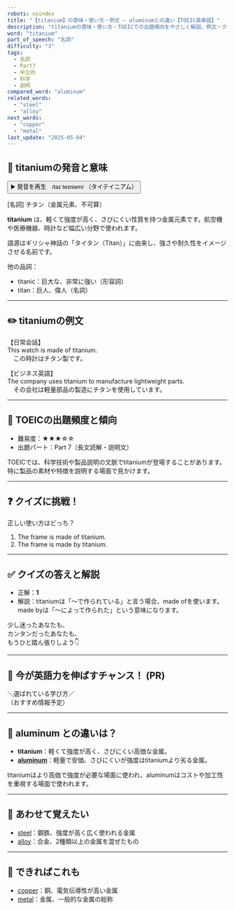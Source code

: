 ```yaml
---
robots: noindex
title: "【titanium】の意味・使い方・例文 ― aluminumとの違い【TOEIC英単語】"
description: "titaniumの意味・使い方・TOEICでの出題傾向をやさしく解説。例文・クイズ付きでaluminumとの違いもわかりやすく学べます。"
word: "titanium"
part_of_speech: "名詞"
difficulty: "3"
tags:
  - 名詞
  - Part7
  - 中立的
  - 科学
  - 説明
compared_word: "aluminum"
related_words:
  - "steel"
  - "alloy"
next_words:
  - "copper"
  - "metal"
last_update: "2025-05-04"
---
```


## 🔰 titaniumの発音と意味

<button class="play-audio" onclick="playTTS('titanium')">
  <span class="play-audio-main">
    ▶️ 発音を再生　/taɪˈteɪniəm/
  </span>
  <span class="play-audio-sub">
    （タイテイニアム）
  </span>
</button>

[名詞] チタン（金属元素、不可算）

**titanium** は、軽くて強度が高く、さびにくい性質を持つ金属元素です。航空機や医療機器、時計など幅広い分野で使われます。

語源はギリシャ神話の「タイタン（Titan）」に由来し、強さや耐久性をイメージさせる名前です。

他の品詞：  
- titanic：巨大な、非常に強い（形容詞）
- titan：巨人、偉人（名詞）

---

## ✏️ titaniumの例文

【日常会話】  
This watch is made of titanium.  
　この時計はチタン製です。

【ビジネス英語】  
The company uses titanium to manufacture lightweight parts.  
　その会社は軽量部品の製造にチタンを使用しています。

---

## 🎯 TOEICの出題頻度と傾向

- 難易度：★★★☆☆
- 出題パート：Part 7（長文読解・説明文）

TOEICでは、科学技術や製品説明の文脈でtitaniumが登場することがあります。特に製品の素材や特徴を説明する場面で見かけます。

---

## ❓ クイズに挑戦！

正しい使い方はどっち？

1. The frame is made of titanium.  
2. The frame is made by titanium.

---

## ✅ クイズの答えと解説

- 正解：**1**
- 解説：titaniumは「～で作られている」と言う場合、made ofを使います。made byは「～によって作られた」という意味になります。

少し迷ったあなたも、  
カンタンだったあなたも、  
もうひと踏ん張りしよう👇️

---

## 🚀 今が英語力を伸ばすチャンス！ (PR)

<div class="info-center">
＼選ばれている学び方／<br>  
（おすすめ情報予定）
</div>

---

## 🤔  aluminum との違いは？

- **titanium**：軽くて強度が高く、さびにくい高価な金属。
- **[aluminum](/aluminum)**：軽量で安価、さびにくいが強度はtitaniumより劣る金属。

titaniumはより高価で強度が必要な場面に使われ、aluminumはコストや加工性を重視する場面で使われます。

---

## 🧩 あわせて覚えたい

- [steel](/steel)：鋼鉄、強度が高く広く使われる金属
- [alloy](/alloy)：合金、2種類以上の金属を混ぜたもの

---

## 📖 できればこれも

- [copper](/copper)：銅、電気伝導性が高い金属
- [metal](/metal)：金属、一般的な金属の総称

<!-- cvid: aid04_bid31 -->
